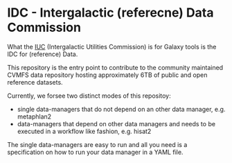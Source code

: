 # IDC - Intergalactic (referecne) Data Commission

What the [IUC](https://github.com/galaxyproject/tools-iuc) (Intergalactic Utilities Commission) is for Galaxy tools is the IDC for (reference) Data.

This repository is the entry point to contribute to the community maintained CVMFS data repository hosting approximately 6TB of public and open reference datasets.

Currently, we forsee two distinct modes of this repositoy:

  * single data-managers that do not depend on an other data manager, e.g. metaphlan2
  * data-managers that depend on other data managers and needs to be executed in a workflow like fashion, e.g. hisat2

The single data-managers are easy to run and all you need is a specification on how to run your data manager in a YAML file.

